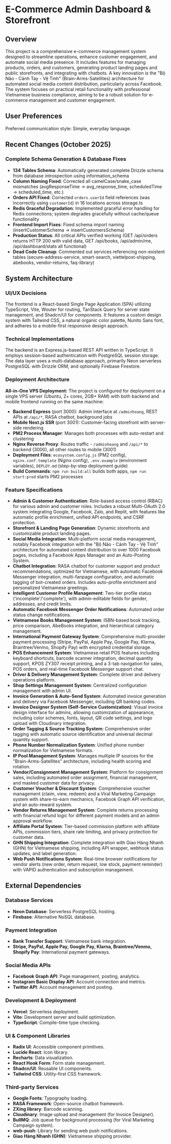 # E-Commerce Admin Dashboard & Storefront

## Overview
This project is a comprehensive e-commerce management system designed to streamline operations, enhance customer engagement, and automate social media presence. It includes features for managing products, orders, and customers, generating product landing pages and public storefronts, and integrating with chatbots. A key innovation is the "Bộ Não - Cánh Tay - Vệ Tinh" (Brain-Arms-Satellites) architecture for automated social media content distribution, particularly across Facebook. The system focuses on practical retail functionality with professional Vietnamese business compliance, aiming to be a robust solution for e-commerce management and customer engagement.

## User Preferences
Preferred communication style: Simple, everyday language.

## Recent Changes (October 2025)
### Complete Schema Generation & Database Fixes
- **134 Tables Schema**: Automatically generated complete Drizzle schema from database introspection using information_schema
- **Column Naming Fixed**: Corrected all camelCase/snake_case mismatches (avgResponseTime → avg_response_time, scheduledTime → scheduled_time, etc.)
- **Orders API Fixed**: Corrected `orders.userId` field references (was incorrectly using `customerId`) in 16 locations across storage.ts
- **Redis Graceful Degradation**: Implemented graceful error handling for Redis connections; system degrades gracefully without cache/queue functionality
- **Frontend Import Fixes**: Fixed schema import naming (insertCustomerSchema → insertCustomersSchema)
- **Production Status**: All critical APIs verified working (GET /api/orders returns HTTP 200 with valid data, GET /api/books, /api/admin/me, /api/dashboard/stats all functional)
- **Dead Code Cleanup**: Commented out services referencing non-existent tables (secure-address-service, smart-search, viettelpost-shipping, abebooks, vendor-returns, faq-library)

## System Architecture

### UI/UX Decisions
The frontend is a React-based Single Page Application (SPA) utilizing TypeScript, Vite, Wouter for routing, TanStack Query for server state management, and Shadcn/UI for components. It features a custom design system with Tailwind CSS, a natural organic color palette, Nunito Sans font, and adheres to a mobile-first responsive design approach.

### Technical Implementations
The backend is an Express.js-based REST API written in TypeScript. It employs session-based authentication with PostgreSQL session storage. The data layer uses a multi-database approach, primarily Neon serverless PostgreSQL with Drizzle ORM, and optionally Firebase Firestore.

### Deployment Architecture
**All-in-One VPS Deployment:** The project is configured for deployment on a single VPS server (Ubuntu, 2+ cores, 2GB+ RAM) with both backend and mobile frontend running on the same machine:
- **Backend Express** (port 3000): Admin interface at `/adminhoang`, REST APIs at `/api/*`, RASA chatbot, background jobs
- **Mobile Next.js SSR** (port 3001): Customer-facing storefront with server-side rendering
- **PM2 Process Manager**: Manages both processes with auto-restart and clustering
- **Nginx Reverse Proxy**: Routes traffic - `/adminhoang` and `/api/*` to backend (3000), all other routes to mobile (3001)
- **Deployment Files**: `ecosystem.config.js` (PM2 config), `nginx.conf.template` (Nginx config), `.env.example` (environment variables), `DEPLOY.md` (step-by-step deployment guide)
- **Build Commands**: `npm run build:all` builds both apps, `npm run start:prod` starts PM2 processes

### Feature Specifications
- **Admin & Customer Authentication**: Role-based access control (RBAC) for various admin and customer roles. Includes a robust Multi-OAuth 2.0 system integrating Google, Facebook, Zalo, and Replit, with features like automatic profile enrichment, unified API endpoints, and CSRF protection.
- **Storefront & Landing Page Generation**: Dynamic storefronts and customizable product landing pages.
- **Social Media Integration**: Multi-platform social media management, notably Facebook integration with the "Bộ Não - Cánh Tay - Vệ Tinh" architecture for automated content distribution to over 1000 Facebook pages, including a Facebook Apps Manager and an Auto-Posting System.
- **Chatbot Integration**: RASA chatbot for customer support and product recommendations, optimized for Vietnamese, with automatic Facebook Messenger integration, multi-fanpage configuration, and automatic tagging of bot-created orders. Includes auto-profile enrichment and personalized Vietnamese greetings.
- **Intelligent Customer Profile Management**: Two-tier profile status ('incomplete'/'complete'), with admin-editable fields for gender, addresses, and credit limits.
- **Automatic Facebook Messenger Order Notifications**: Automated order status change notifications.
- **Vietnamese Books Management System**: ISBN-based book tracking, price comparison, AbeBooks integration, and hierarchical category management.
- **International Payment Gateway System**: Comprehensive multi-provider payment processing (Stripe, PayPal, Apple Pay, Google Pay, Klarna, Braintree/Venmo, Shopify Pay) with encrypted credential storage.
- **POS Enhancement System**: Vietnamese retail POS features including keyboard shortcuts, barcode scanner integration, decimal quantity support, KPOS ZY307 receipt printing, and a 3-tab navigation for sales, POS orders, and real-time Facebook Messenger support chat.
- **Driver & Delivery Management System**: Complete driver and delivery operations platform.
- **Shop Settings Management System**: Centralized configuration management with admin UI.
- **Invoice Generation & Auto-Send System**: Automated invoice generation and delivery via Facebook Messenger, including QR banking codes.
- **Invoice Designer System (Self-Service Customization)**: Visual invoice design interface for admins, allowing customization of appearance, including color schemes, fonts, layout, QR code settings, and logo upload with Cloudinary integration.
- **Order Tagging & Source Tracking System**: Comprehensive order tagging with automatic source identification and universal decimal quantity support.
- **Phone Number Normalization System**: Unified phone number normalization for Vietnamese formats.
- **IP Pool Management System**: Manages multiple IP sources for the "Brain-Arms-Satellites" architecture, including health scoring and rotation.
- **Vendor/Consignment Management System**: Platform for consignment sales, including automated order assignment, financial management, and masked customer data for privacy.
- **Customer Voucher & Discount System**: Comprehensive voucher management (claim, view, redeem) and a Viral Marketing Campaign system with share-to-earn mechanics, Facebook Graph API verification, and an auto-reward system.
- **Vendor Returns Management System**: Complete returns processing with financial refund logic for different payment models and an admin approval workflow.
- **Affiliate Portal System**: Tier-based commission platform with affiliate APIs, commission tiers, share rate limiting, and privacy protection for customer data.
- **GHN Shipping Integration**: Complete integration with Giao Hàng Nhanh (GHN) for Vietnamese shipping, including API wrapper, webhook status updates, and label generation.
- **Web Push Notifications System**: Real-time browser notifications for vendor alerts (new order, return request, low stock, payment reminder) with VAPID authentication and subscription management.

## External Dependencies

### Database Services
- **Neon Database**: Serverless PostgreSQL hosting.
- **Firebase**: Alternative NoSQL database.

### Payment Integration
- **Bank Transfer Support**: Vietnamese bank integration.
- **Stripe, PayPal, Apple Pay, Google Pay, Klarna, Braintree/Venmo, Shopify Pay**: International payment gateways.

### Social Media APIs
- **Facebook Graph API**: Page management, posting, analytics.
- **Instagram Basic Display API**: Account connection and metrics.
- **Twitter API**: Account management and posting.

### Development & Deployment
- **Vercel**: Serverless deployment.
- **Vite**: Development server and build optimization.
- **TypeScript**: Compile-time type checking.

### UI & Component Libraries
- **Radix UI**: Accessible component primitives.
- **Lucide React**: Icon library.
- **Recharts**: Data visualization.
- **React Hook Form**: Form state management.
- **Shadcn/UI**: Reusable UI components.
- **Tailwind CSS**: Utility-first CSS framework.

### Third-party Services
- **Google Fonts**: Typography loading.
- **RASA Framework**: Open-source chatbot framework.
- **ZXing library**: Barcode scanning.
- **Cloudinary**: Image upload and management (for Invoice Designer).
- **BullMQ**: Job queue for background processing (for Viral Marketing Campaign system).
- **web-push**: Library for sending web push notifications.
- **Giao Hàng Nhanh (GHN)**: Vietnamese shipping provider.